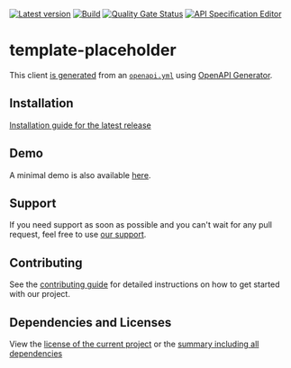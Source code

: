 [![Latest version](https://img.shields.io/maven-central/v/software.xdev/template-placeholder?logo=apache%20maven)](https://mvnrepository.com/artifact/software.xdev/template-placeholder)
[![Build](https://img.shields.io/github/actions/workflow/status/xdev-software/template-placeholder/check-build.yml?branch=develop)](https://github.com/xdev-software/template-placeholder/actions/workflows/check-build.yml?query=branch%3Adevelop)
[![Quality Gate Status](https://sonarcloud.io/api/project_badges/measure?project=xdev-software_template-placeholder&metric=alert_status)](https://sonarcloud.io/dashboard?id=xdev-software_template-placeholder)
[![API Specification Editor](https://img.shields.io/badge/API--Spec-Editor-85ea2d?logo=swagger)](https://editor.swagger.io/?url=https://raw.githubusercontent.com/xdev-software/template-placeholder/develop/openapi/openapi.yml)

# template-placeholder

This client [is generated](./template-placeholder/pom.xml) from an [``openapi.yml``](./openapi/openapi.yml) using [OpenAPI Generator](https://openapi-generator.tech/).

## Installation
[Installation guide for the latest release](https://github.com/xdev-software/template-placeholder/releases/latest#Installation)

## Demo
A minimal demo is also available [here](./template-placeholder-demo/src/main/java/software/xdev/Application.java).

## Support
If you need support as soon as possible and you can't wait for any pull request, feel free to use [our support](https://xdev.software/en/services/support).

## Contributing
See the [contributing guide](./CONTRIBUTING.md) for detailed instructions on how to get started with our project.

## Dependencies and Licenses
View the [license of the current project](LICENSE) or the [summary including all dependencies](https://xdev-software.github.io/template-placeholder/dependencies)
